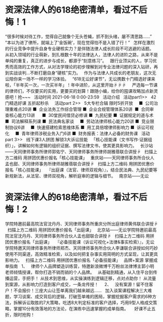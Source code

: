 # 资深法律人的618绝密清单，看过不后悔！1

“很多时候对待工作，觉得自己就像个无头苍蝇，抓不到头绪，屡不清思路......”
“本以为进了律所，就端上了‘金饭碗’，现在觉得怕不是入错了行！”
 
怎样在激烈的行业竞争中提升自身专业硬核实力？是伴随法律人成长阶段不可逃避的话题。
 
从初入领域的行业萌新，到扎根数十年的法律达人，法律人的进阶之路，从来不是单纯的重复，真正的进步与成长，都源于“刻意练习”。
 
跟行业顶尖的人，学习优秀而高效的工作方式，从对法学理论的初步理解到对专业法律问题的深入钻研，再到实战谈判...不断打磨自身“硬核”实力。
 
作为与法律人共成长的老朋友，这次无讼陪你来一场不一样的学习体验。
 
“618无讼好课节”，无讼携数十门精选好课来啦，「半年买一次，一次买半年」！年中进阶，从这里开始☟☟☟
 
 
严选每一节课的律师们，不仅要买的实用，更要买的划算！跟随小编，给你的囤课攻略加点新灵感吧！抢~~~
 
活动时间
2021-06-18 0:00-23:59
 
活动介绍
 
活动part1>>
 
42门精选好课
五折起秒杀
 
 
活动part 2>>
 
5大专栏合辑
限时5折开放
 
 
■  公司治理重难点20讲
■  企业法务工作综合管理
■  企业合规管理体系20讲 
■  合同审查核心能力13讲 
 
 
■  30堂民间借贷必修课
■  九民纪要
■  证据规定的道与术
■  司法解释系列课
■  民法典名家谈
 
 
■  劳动法律师核心能力20讲
■  竞业限制协议6讲
 
 
■  快速搭建检索思维体系
■  用工具倍增律师影响力
■  诉讼可视化
 
 
■  青年律师涉税业务入门6讲
■  财务报表：法律人必备的财务课
 
活动part 3>>
 
线下课3人拼团
解锁3大诉讼技能
 
「核心技能课（文书写作·证据组织）」，讲解如何有逻辑的组织证据、撰写法律文书，使其更具影响力。
 
长沙站——天同律师事务所律师郭佑宁、天同律师事务所律师胡雅蓓联合讲授☟
 
扫描上方二维码
用拼团优惠价报名「核心技能课」
 
重庆站——天同律师事务所合伙人孟也甜、天同律师事务所律师胡雅蓓联合讲授☟
 
扫描上方二维码
用拼团优惠价报名「核心技能课」
 
『出庭课（法官、律师双视角）』，结合民法典、九民纪要等新规新法，从法官、律师双视角，解析庭审的逻辑与细节。
 
南京站——无讼

# 资深法律人的618绝密清单，看过不后悔！2

学院特邀前最高院法官沈丹丹、天同律师事务所重庆分所出庭律师黄伟联合讲授☟
 
扫描上方二维码
用拼团优惠价报名「出庭课」
 
北京站——无讼学院特邀前最高院法官沈丹丹、天同律师事务所合伙人孟也甜联合讲授☟
 
扫描上方二维码
用拼团优惠价报名「出庭课」
 
『必备技能课（诉讼可视化+法律&事实检索）』，无讼学院特邀天同律师事务所律师郑杰、天同律师事务所合伙人李谦联合讲授如何巧妙使用不同渠道，高效精准检索，以及如何把复杂事实用简明的方式呈现，让其更具影响力。
 
扫描上方二维码
用拼团优惠价报名「必备技能课」
 
品牌+案源
掌握成单指南
 
1、
 
律师个人品牌塑造训练营，特邀新浪微博千万粉丝法律博主郭小明老师倾情授课，帮你打造不销而销的个人品牌。
 
从基础到精通，从入住平台到传播运营，手把手！
从技术到思维，从实操演练到逻辑迁移，点对点助你！
从流量到案源，从影响力打造到客户成交，一条龙传授！
 
 
2、
 
没有案源！留不住客户！不会报价！三座大山让签单离我们越来越远……
 
加入谈案课程解决三大难题，学习谈案、成交背后的逻辑，打破签单难的困局，掌握挖掘客户需求的6种方法，拆解诉讼取胜的7大策略，吃透8大判定标准的客户选择，巧用9型人格成交策略，掌握10分有效落地的方法论，在演练中迅速掌握的成单指南。
 
 
好课不止五折，限时抢购！
 


